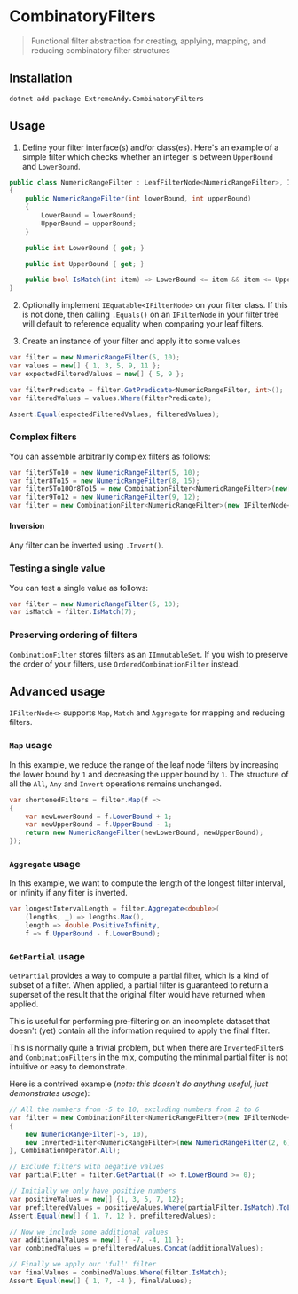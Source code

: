 # CombinatoryFilters

> Functional filter abstraction for creating, applying, mapping, and reducing combinatory filter structures

## Installation

```
dotnet add package ExtremeAndy.CombinatoryFilters
```

## Usage

1. Define your filter interface(s) and/or class(es). Here's an example of a simple filter which checks whether an integer is between `UpperBound` and `LowerBound`.

```csharp
public class NumericRangeFilter : LeafFilterNode<NumericRangeFilter>, IRealisableLeafFilterNode<int>
{
    public NumericRangeFilter(int lowerBound, int upperBound)
    {
        LowerBound = lowerBound;
        UpperBound = upperBound;
    }

    public int LowerBound { get; }

    public int UpperBound { get; }

    public bool IsMatch(int item) => LowerBound <= item && item <= UpperBound;
}
```

2. Optionally implement `IEquatable<IFilterNode>` on your filter class. If this is not done, then calling `.Equals()` on an `IFilterNode` in your filter tree will default to reference equality when comparing your leaf filters.

3. Create an instance of your filter and apply it to some values

```csharp
var filter = new NumericRangeFilter(5, 10);
var values = new[] { 1, 3, 5, 9, 11 };
var expectedFilteredValues = new[] { 5, 9 };

var filterPredicate = filter.GetPredicate<NumericRangeFilter, int>();
var filteredValues = values.Where(filterPredicate);

Assert.Equal(expectedFilteredValues, filteredValues);
```

### Complex filters

You can assemble arbitrarily complex filters as follows:

```csharp
var filter5To10 = new NumericRangeFilter(5, 10);
var filter8To15 = new NumericRangeFilter(8, 15);
var filter5To10Or8To15 = new CombinationFilter<NumericRangeFilter>(new[] { filter5To10, filter8To15 }, CombinationOperator.Any);
var filter9To12 = new NumericRangeFilter(9, 12);
var filter = new CombinationFilter<NumericRangeFilter>(new IFilterNode<NumericRangeFilter>[] { filter5To10Or8To15, filter9To12 }, CombinationOperator.All);
```

#### Inversion

Any filter can be inverted using `.Invert()`.

### Testing a single value

You can test a single value as follows:

```csharp
var filter = new NumericRangeFilter(5, 10);
var isMatch = filter.IsMatch(7);
```

### Preserving ordering of filters

`CombinationFilter` stores filters as an `IImmutableSet`. If you wish to preserve the order of your filters, use `OrderedCombinationFilter` instead.

## Advanced usage

`IFilterNode<>` supports `Map`, `Match` and `Aggregate` for mapping and reducing filters. 

### `Map` usage

In this example, we reduce the range of the leaf node filters by increasing the lower bound by `1` and decreasing the upper bound by `1`. The structure of all the `All`, `Any` and `Invert` operations remains unchanged.

```csharp
var shortenedFilters = filter.Map(f =>
{
    var newLowerBound = f.LowerBound + 1;
    var newUpperBound = f.UpperBound - 1;
    return new NumericRangeFilter(newLowerBound, newUpperBound);
});
```

### `Aggregate` usage

In this example, we want to compute the length of the longest filter interval, or infinity if any filter is inverted.

```csharp
var longestIntervalLength = filter.Aggregate<double>(
    (lengths, _) => lengths.Max(),
    length => double.PositiveInfinity,
    f => f.UpperBound - f.LowerBound);
```

### `GetPartial` usage

`GetPartial` provides a way to compute a partial filter, which is a kind of subset of a filter. When applied, a partial filter is guaranteed to return a superset of the result that the original filter would have returned when applied.

This is useful for performing pre-filtering on an incomplete dataset that doesn't (yet) contain all the information required to apply the final filter.

This is normally quite a trivial problem, but when there are `InvertedFilter`s and `CombinationFilters` in the mix, computing the minimal partial filter is not intuitive or easy to demonstrate. 

Here is a contrived example (*note: this doesn't do anything useful, just demonstrates usage*):

```csharp
// All the numbers from -5 to 10, excluding numbers from 2 to 6
var filter = new CombinationFilter<NumericRangeFilter>(new IFilterNode<NumericRangeFilter>[]
{
    new NumericRangeFilter(-5, 10),
    new InvertedFilter<NumericRangeFilter>(new NumericRangeFilter(2, 6)), 
}, CombinationOperator.All);

// Exclude filters with negative values
var partialFilter = filter.GetPartial(f => f.LowerBound >= 0);

// Initially we only have positive numbers
var positiveValues = new[] {1, 3, 5, 7, 12};
var prefilteredValues = positiveValues.Where(partialFilter.IsMatch).ToList();
Assert.Equal(new[] { 1, 7, 12 }, prefilteredValues);

// Now we include some additional values
var additionalValues = new[] { -7, -4, 11 };
var combinedValues = prefilteredValues.Concat(additionalValues);

// Finally we apply our 'full' filter
var finalValues = combinedValues.Where(filter.IsMatch);
Assert.Equal(new[] { 1, 7, -4 }, finalValues);
```